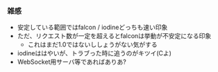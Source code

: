 ### 雑感

* 安定している範囲ではfalcon / iodineどっちも速い印象
* ただ、リクエスト数が一定を超えるとfalconは挙動が不安定になる印象
  * これはまだ1.0ではないししょうがない気がする
* iodineははやいが、トラブった時に追うのがキツイ(Cよ)
* WebSocket用サーバ等であればありあ?
